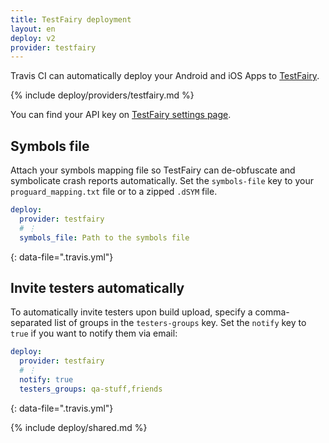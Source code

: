 ```yaml
---
title: TestFairy deployment
layout: en
deploy: v2
provider: testfairy
---
```


Travis CI can automatically deploy your Android and iOS Apps to [TestFairy](https://www.testfairy.com/).

{% include deploy/providers/testfairy.md %}

You can find your API key on [TestFairy settings page](https://app.testfairy.com/settings/).

## Symbols file

Attach your symbols mapping file so TestFairy can de-obfuscate and symbolicate
crash reports automatically. Set the `symbols-file` key to your
`proguard_mapping.txt` file or to a zipped `.dSYM` file.

```yaml
deploy:
  provider: testfairy
  # ⋮
  symbols_file: Path to the symbols file
```
{: data-file=".travis.yml"}

## Invite testers automatically

To automatically invite testers upon build upload, specify a comma-separated
list of groups in the `testers-groups` key. Set the `notify` key to `true` if
you want to notify them via email:

```yaml
deploy:
  provider: testfairy
  # ⋮
  notify: true
  testers_groups: qa-stuff,friends
```
{: data-file=".travis.yml"}

{% include deploy/shared.md %}
